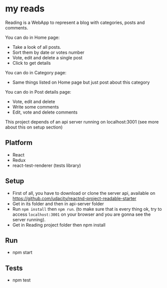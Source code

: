 
# my reads
Reading is a WebApp to represent a blog with categories, posts and comments.

You can do in Home page:
- Take a look of all posts.
- Sort them by date or votes number
- Vote, edit and delete a single post
- Click to get details

You can do in Category page:
- Same things listed on Home page but just post about this category

You can do in Post details page:
- Vote, edit and delete
- Write some comments
- Edit, vote and delete comments

This project depends of an api server running on localhost:3001 (see more about this on setup section)

## Platform
 - React
 - Redux
 - react-test-renderer (tests library)

## Setup
 - First of all, you have to download or clone the server api, available on https://github.com/udacity/reactnd-project-readable-starter
 - Get in its folder and then in api-server folder
 - Run `npm install` then `npm run`. (to make sure that is every thing ok, try to access `localhost:3001` on your browser and you are gonna see the server running).
 - Get in Reading project folder then npm install

## Run
 - npm start

## Tests
 - npm test
